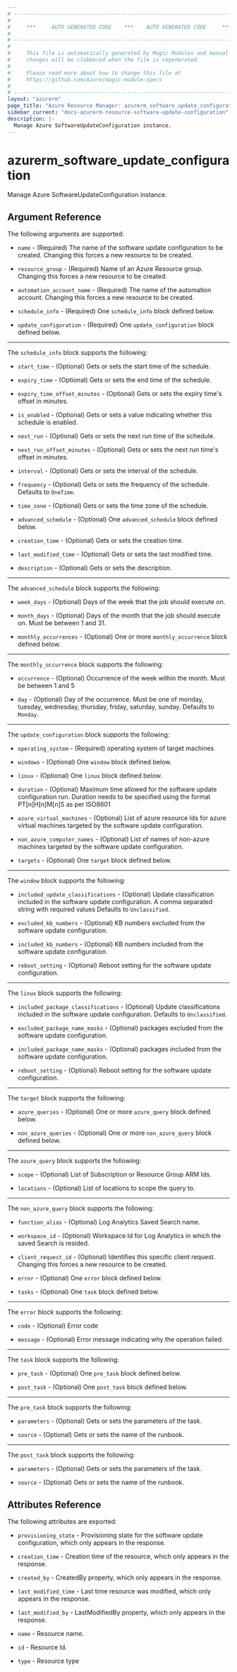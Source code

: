 ```yaml
---
# ----------------------------------------------------------------------------
#
#     ***     AUTO GENERATED CODE    ***    AUTO GENERATED CODE     ***
#
# ----------------------------------------------------------------------------
#
#     This file is automatically generated by Magic Modules and manual
#     changes will be clobbered when the file is regenerated.
#
#     Please read more about how to change this file at
#     https://github.com/Azure/magic-module-specs
#
# ----------------------------------------------------------------------------
layout: "azurerm"
page_title: "Azure Resource Manager: azurerm_software_update_configuration"
sidebar_current: "docs-azurerm-resource-software-update-configuration"
description: |-
  Manage Azure SoftwareUpdateConfiguration instance.
---
```


# azurerm_software_update_configuration

Manage Azure SoftwareUpdateConfiguration instance.


## Argument Reference

The following arguments are supported:

* `name` - (Required) The name of the software update configuration to be created. Changing this forces a new resource to be created.

* `resource_group` - (Required) Name of an Azure Resource group. Changing this forces a new resource to be created.

* `automation_account_name` - (Required) The name of the automation account. Changing this forces a new resource to be created.

* `schedule_info` - (Required) One `schedule_info` block defined below.

* `update_configuration` - (Required) One `update_configuration` block defined below.

---

The `schedule_info` block supports the following:

* `start_time` - (Optional) Gets or sets the start time of the schedule.

* `expiry_time` - (Optional) Gets or sets the end time of the schedule.

* `expiry_time_offset_minutes` - (Optional) Gets or sets the expiry time's offset in minutes.

* `is_enabled` - (Optional) Gets or sets a value indicating whether this schedule is enabled.

* `next_run` - (Optional) Gets or sets the next run time of the schedule.

* `next_run_offset_minutes` - (Optional) Gets or sets the next run time's offset in minutes.

* `interval` - (Optional) Gets or sets the interval of the schedule.

* `frequency` - (Optional) Gets or sets the frequency of the schedule. Defaults to `OneTime`.

* `time_zone` - (Optional) Gets or sets the time zone of the schedule.

* `advanced_schedule` - (Optional) One `advanced_schedule` block defined below.

* `creation_time` - (Optional) Gets or sets the creation time.

* `last_modified_time` - (Optional) Gets or sets the last modified time.

* `description` - (Optional) Gets or sets the description.


---

The `advanced_schedule` block supports the following:

* `week_days` - (Optional) Days of the week that the job should execute on.

* `month_days` - (Optional) Days of the month that the job should execute on. Must be between 1 and 31.

* `monthly_occurrences` - (Optional) One or more `monthly_occurrence` block defined below.


---

The `monthly_occurrence` block supports the following:

* `occurrence` - (Optional) Occurrence of the week within the month. Must be between 1 and 5

* `day` - (Optional) Day of the occurrence. Must be one of monday, tuesday, wednesday, thursday, friday, saturday, sunday. Defaults to `Monday`.

---

The `update_configuration` block supports the following:

* `operating_system` - (Required) operating system of target machines

* `windows` - (Optional) One `window` block defined below.

* `linux` - (Optional) One `linux` block defined below.

* `duration` - (Optional) Maximum time allowed for the software update configuration run. Duration needs to be specified using the format PT[n]H[n]M[n]S as per ISO8601

* `azure_virtual_machines` - (Optional) List of azure resource Ids for azure virtual machines targeted by the software update configuration.

* `non_azure_computer_names` - (Optional) List of names of non-azure machines targeted by the software update configuration.

* `targets` - (Optional) One `target` block defined below.


---

The `window` block supports the following:

* `included_update_classifications` - (Optional) Update classification included in the software update configuration. A comma separated string with required values Defaults to `Unclassified`.

* `excluded_kb_numbers` - (Optional) KB numbers excluded from the software update configuration.

* `included_kb_numbers` - (Optional) KB numbers included from the software update configuration.

* `reboot_setting` - (Optional) Reboot setting for the software update configuration.

---

The `linux` block supports the following:

* `included_package_classifications` - (Optional) Update classifications included in the software update configuration. Defaults to `Unclassified`.

* `excluded_package_name_masks` - (Optional) packages excluded from the software update configuration.

* `included_package_name_masks` - (Optional) packages included from the software update configuration.

* `reboot_setting` - (Optional) Reboot setting for the software update configuration.

---

The `target` block supports the following:

* `azure_queries` - (Optional) One or more `azure_query` block defined below.

* `non_azure_queries` - (Optional) One or more `non_azure_query` block defined below.


---

The `azure_query` block supports the following:

* `scope` - (Optional) List of Subscription or Resource Group ARM Ids.

* `locations` - (Optional) List of locations to scope the query to.

---

The `non_azure_query` block supports the following:

* `function_alias` - (Optional) Log Analytics Saved Search name.

* `workspace_id` - (Optional) Workspace Id for Log Analytics in which the saved Search is resided.

* `client_request_id` - (Optional) Identifies this specific client request. Changing this forces a new resource to be created.

* `error` - (Optional) One `error` block defined below.

* `tasks` - (Optional) One `task` block defined below.

---

The `error` block supports the following:

* `code` - (Optional) Error code

* `message` - (Optional) Error message indicating why the operation failed.

---

The `task` block supports the following:

* `pre_task` - (Optional) One `pre_task` block defined below.

* `post_task` - (Optional) One `post_task` block defined below.


---

The `pre_task` block supports the following:

* `parameters` - (Optional) Gets or sets the parameters of the task.

* `source` - (Optional) Gets or sets the name of the runbook.

---

The `post_task` block supports the following:

* `parameters` - (Optional) Gets or sets the parameters of the task.

* `source` - (Optional) Gets or sets the name of the runbook.

## Attributes Reference

The following attributes are exported:

* `provisioning_state` - Provisioning state for the software update configuration, which only appears in the response.

* `creation_time` - Creation time of the resource, which only appears in the response.

* `created_by` - CreatedBy property, which only appears in the response.

* `last_modified_time` - Last time resource was modified, which only appears in the response.

* `last_modified_by` - LastModifiedBy property, which only appears in the response.

* `name` - Resource name.

* `id` - Resource Id.

* `type` - Resource type
